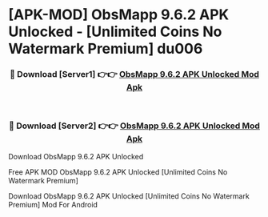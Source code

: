 # [APK-MOD] ObsMapp 9.6.2 APK Unlocked - [Unlimited Coins No Watermark Premium] du006



<div align="center">
<h3>🔴 Download [Server1] 👉👉 <a href="https://momento.my/?title=ObsMapp_9.6.2_APK_Unlocked">ObsMapp 9.6.2 APK Unlocked Mod Apk</a></h3><br>

<h3>🔴 Download [Server2] 👉👉 <a href="https://momento.my/?title=ObsMapp_9.6.2_APK_Unlocked">ObsMapp 9.6.2 APK Unlocked Mod Apk</a></h3>
</div>



Download ObsMapp 9.6.2 APK Unlocked 

Free APK MOD ObsMapp 9.6.2 APK Unlocked [Unlimited Coins No Watermark Premium]

Download ObsMapp 9.6.2 APK Unlocked [Unlimited Coins No Watermark Premium] Mod For Android
